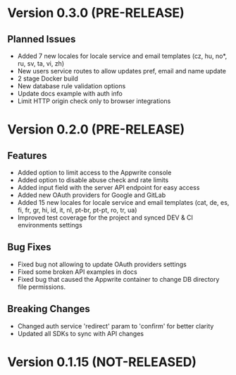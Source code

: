 # Version 0.3.0 (PRE-RELEASE)

## Planned Issues

* Added 7 new locales for locale service and email templates (cz, hu, no*, ru, sv, ta, vi, zh)
* New users service routes to allow updates pref, email and name update
* 2 stage Docker build
* New database rule validation options
* Update docs example with auth info
* Limit HTTP origin check only to browser integrations

# Version 0.2.0 (PRE-RELEASE)

## Features

* Added option to limit access to the Appwrite console
* Added option to disable abuse check and rate limits
* Added input field with the server API endpoint for easy access
* Added new OAuth providers for Google and GitLab
* Added 15 new locales for locale service and email templates (cat, de, es, fi, fr, gr, hi, id, it, nl, pt-br, pt-pt, ro, tr, ua)
* Improved test coverage for the project and synced DEV & CI environments settings

## Bug Fixes

* Fixed bug not allowing to update OAuth providers settings
* Fixed some broken API examples in docs
* Fixed bug that caused the Appwrite container to change DB directory file permissions.

## Breaking Changes

* Changed auth service 'redirect' param to 'confirm' for better clarity
* Updated all SDKs to sync with API changes

# Version 0.1.15 (NOT-RELEASED)
